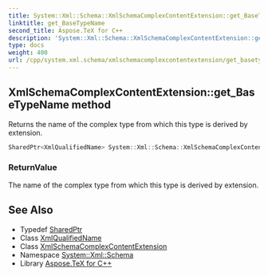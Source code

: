 ```yaml
---
title: System::Xml::Schema::XmlSchemaComplexContentExtension::get_BaseTypeName method
linktitle: get_BaseTypeName
second_title: Aspose.TeX for C++
description: 'System::Xml::Schema::XmlSchemaComplexContentExtension::get_BaseTypeName method. Returns the name of the complex type from which this type is derived by extension in C++.'
type: docs
weight: 400
url: /cpp/system.xml.schema/xmlschemacomplexcontentextension/get_basetypename/
---
```

## XmlSchemaComplexContentExtension::get_BaseTypeName method


Returns the name of the complex type from which this type is derived by extension.

```cpp
SharedPtr<XmlQualifiedName> System::Xml::Schema::XmlSchemaComplexContentExtension::get_BaseTypeName()
```


### ReturnValue

The name of the complex type from which this type is derived by extension.

## See Also

* Typedef [SharedPtr](../../../system/sharedptr/)
* Class [XmlQualifiedName](../../../system.xml/xmlqualifiedname/)
* Class [XmlSchemaComplexContentExtension](../)
* Namespace [System::Xml::Schema](../../)
* Library [Aspose.TeX for C++](../../../)
